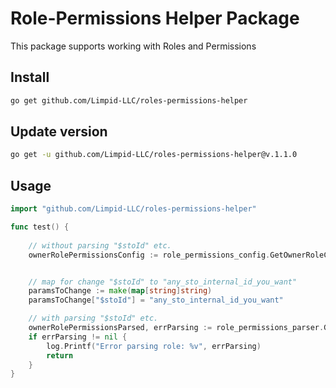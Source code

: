 # Role-Permissions Helper Package
This package supports working with Roles and Permissions

## Install
```bash
go get github.com/Limpid-LLC/roles-permissions-helper
```

## Update version
```bash
go get -u github.com/Limpid-LLC/roles-permissions-helper@v.1.1.0
```

## Usage
```go
import "github.com/Limpid-LLC/roles-permissions-helper"

func test() {
	
    // without parsing "$stoId" etc.
    ownerRolePermissionsConfig := role_permissions_config.GetOwnerRoleConfig()


	// map for change "$stoId" to "any_sto_internal_id_you_want"
    paramsToChange := make(map[string]string)
    paramsToChange["$stoId"] = "any_sto_internal_id_you_want"

    // with parsing "$stoId" etc.
    ownerRolePermissionsParsed, errParsing := role_permissions_parser.GetOwnerRoleParsed(paramsToChange)
    if errParsing != nil {
        log.Printf("Error parsing role: %v", errParsing)
        return
    }
}
```
